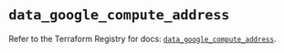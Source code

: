 # `data_google_compute_address`

Refer to the Terraform Registry for docs: [`data_google_compute_address`](https://registry.terraform.io/providers/hashicorp/google/6.31.0/docs/data-sources/compute_address).
